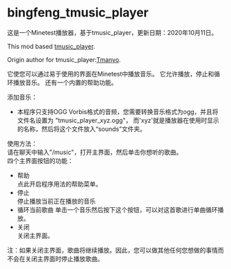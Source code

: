 # bingfeng_tmusic_player

这是一个Minetest播放器，基于tmusic_player，更新日期：2020年10月11日。

This mod based [tmusic_player](https://github.com/Tmanyo/tmusic_player "github").

Origin author for tmusic_player:[Tmanyo](https://github.com/Tmanyo/ "github").

它使您可以通过易于使用的界面在Minetest中播放音乐。 它允许播放，停止和循环播放音乐。 还有一个内置的帮助功能。

添加音乐：
- 本程序只支持OGG Vorbis格式的音频，您需要转换音乐格式为ogg，并且将文件名设置为 "tmusic_player_xyz.ogg"， 而'xyz'就是播放器在使用时显示的名称，然后将这个文件放入“sounds”文件夹。

使用方法：  
请在聊天中输入"/music"，打开主界面，然后单击你想听的歌曲。  
四个主界面按钮的功能：  

+ 帮助  
点此开启程序用法的帮助菜单。
+ 停止  
停止播放当前正在播放的音乐
+ 循环当前歌曲
单击一个音乐然后按下这个按钮，可以对这首歌进行单曲循环播放。
+ 关闭  
关闭主界面。
  
注：如果关闭主界面，歌曲将继续播放。因此，您可以做其他任何您想做的事情而不会在关闭主界面时停止播放歌曲。
  
